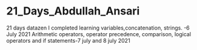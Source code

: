 # 21_Days_Abdullah_Ansari
21 days datazen
I completed learning variables,concatenation, strings. -6 July 2021
Arithmetic operators, operator precedence, comparison, logical operators and if statements-7 july and 8 july 2021
